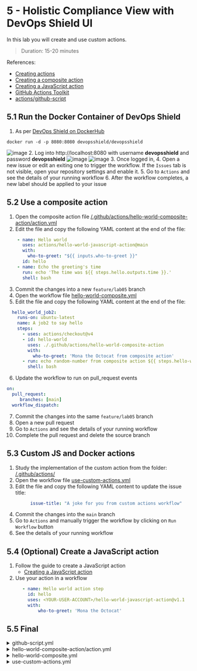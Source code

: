 # 5 - Holistic Compliance View with DevOps Shield UI
In this lab you will create and use custom actions.
> Duration: 15-20 minutes

References:
- [Creating actions](https://docs.github.com/en/actions/creating-actions)
- [Creating a composite action](https://docs.github.com/en/actions/creating-actions/creating-a-composite-action)
- [Creating a JavaScript action](https://docs.github.com/en/actions/creating-actions/creating-a-javascript-action)
- [GitHub Actions Toolkit](https://github.com/actions/toolkit)
- [actions/github-script](https://github.com/actions/github-script)

## 5.1 Run the Docker Container of DevOps Shield

1. As per [DevOps Shield on DockerHub](https://hub.docker.com/r/devopsshield/devopsshield)
```
docker run -d -p 8080:8080 devopsshield/devopsshield
```
![image](https://github.com/devopsshield/devsecops-workshop/assets/112144174/7ca6e4bf-da09-42b2-b4db-b492cdd01f25)
2. Log into http://localhost:8080 with username **devopsshield** and password **devopsshield**
![image](https://github.com/devopsshield/devsecops-workshop/assets/112144174/24c1b52e-4a12-4c9a-89c0-155bc5f00358)
![image](https://github.com/devopsshield/devsecops-workshop/assets/112144174/46389907-1f3e-49b8-b6e5-0b81a9886001)
3. Once logged in, 
4. Open a new issue or edit an exiting one to trigger the workflow. If the `Issues` tab is not visible, open your repository settings and enable it.
5. Go to `Actions` and see the details of your running workflow
6. After the workflow completes, a new label should be applied to your issue

## 5.2 Use a composite action

1. Open the composite action file [/.github/actions/hello-world-composite-action/action.yml](/.github/actions/hello-world-composite-action/action.yml)
2. Edit the file and copy the following YAML content at the end of the file:
```YAML
    - name: Hello world
      uses: actions/hello-world-javascript-action@main
      with:
        who-to-greet: "${{ inputs.who-to-greet }}"
      id: hello
    - name: Echo the greeting's time
      run: echo 'The time was ${{ steps.hello.outputs.time }}.'
      shell: bash
```
3. Commit the changes into a new `feature/lab05` branch
4. Open the workflow file [hello-world-composite.yml](/.github/workflows/hello-world-composite.yml)
5. Edit the file and copy the following YAML content at the end of the file:
```YAML
  hello_world_job2:
    runs-on: ubuntu-latest
    name: A job2 to say hello
    steps:
      - uses: actions/checkout@v4
      - id: hello-world
        uses: ./.github/actions/hello-world-composite-action
        with:
          who-to-greet: 'Mona the Octocat from composite action'
      - run: echo random-number from composite action ${{ steps.hello-world.outputs.random-number }}
        shell: bash
```
6. Update the workflow to run on pull_request events
```YAML
on:
  pull_request:
     branches: [main]
  workflow_dispatch:    
```
7. Commit the changes into the same `feature/lab05` branch
8. Open a new pull request
9. Go to `Actions` and see the details of your running workflow
10. Complete the pull request and delete the source branch

## 5.3 Custom JS and Docker actions

1. Study the implementation of the custom action from the folder: [/.github/actions/](/.github/actions/)
2. Open the workflow file [use-custom-actions.yml](/.github/workflows/use-custom-actions.yml)
3. Edit the file and copy the following YAML content to update the issue title:
```YAML
         issue-title: "A joke for you from custom actions workflow" 
```
4. Commit the changes into the `main` branch
5. Go to `Actions` and manually trigger the workflow by clicking on `Run Workflow` button
6. See the details of your running workflow

## 5.4 (Optional) Create a JavaScript action
1. Follow the guide to create a JavaScript action
    - [Creating a JavaScript action](https://docs.github.com/en/actions/creating-actions/creating-a-javascript-action)
2. Use your action in a workflow
```YAML
      - name: Hello world action step
        id: hello
        uses: <YOUR-USER-ACCOUNT>/hello-world-javascript-action@v1.1
        with:
            who-to-greet: 'Mona the Octocat'
```

## 5.5 Final
<details>
  <summary>github-script.yml</summary>
  
```YAML
name: 05-1. GitHub Script - Thank you
on:
  issues: 
    types: [opened, edited, reopened, labeled]

# Limit the permissions of the GITHUB_TOKEN
permissions:
  contents: read
  issues: write

jobs:
  comment:
    runs-on: ubuntu-latest
    steps:
      - uses: actions/github-script@v7
        with:
          github-token: ${{secrets.GITHUB_TOKEN}}
          script: |
            github.rest.issues.createComment({
              issue_number: context.issue.number,
              owner: context.repo.owner,
              repo: context.repo.repo,
              body: '👋 Thank you! We appreciate your contribution to this project.'
            })
  apply-label:
    runs-on: ubuntu-latest
    steps:
      - uses: actions/github-script@v7
        with:
          script: |
            github.rest.issues.addLabels({
              issue_number: context.issue.number,
              owner: context.repo.owner,
              repo: context.repo.repo,
              labels: ['Training']
            })
```
</details>

<details>
  <summary>hello-world-composite-action/action.yml</summary>
  
```YAML
name: 'Hello World Composite Action'
description: 'Greet someone'
inputs:
  who-to-greet:  # id of input
    description: 'Who to greet'
    required: true
    default: 'World'
outputs:
  random-number:
    description: "Random number"
    value: ${{ steps.random-number-generator.outputs.random-id }}
runs:
  using: "composite"
  steps:
    - run: echo Hello from composite action ${{ inputs.who-to-greet }}.
      shell: bash
    - id: random-number-generator
      run: echo "random-id=$(echo $RANDOM)" >> $GITHUB_OUTPUT
      shell: bash
    - run: echo "${{ github.action_path }}" >> $GITHUB_PATH
      shell: bash    
    - name: Hello world
      uses: actions/hello-world-javascript-action@main
      with:
        who-to-greet: "${{ inputs.who-to-greet }}"
      id: hello
    - name: Echo the greeting's time
      run: echo 'The time was ${{ steps.hello.outputs.time }}.'
      shell: bash      

```
</details>

<details>
  <summary>hello-world-composite.yml</summary>
  
```YAML
name: 05-2. Hello World Composite

on:
  pull_request:
     branches: [main]
  workflow_dispatch:  

jobs:
  hello_world_job1:
    runs-on: ubuntu-latest
    name: A job1 to say hello
    steps:
      - id: hello-world
        uses: githubabcs/hello-world-composite-action@main
        with:
          who-to-greet: 'Hello from GH ABCs'
      - run: echo random-number ${{ steps.hello-world.outputs.random-number }}
        shell: bash
  hello_world_job2:
    runs-on: ubuntu-latest
    name: A job2 to say hello
    steps:
      - uses: actions/checkout@v4
      - id: hello-world
        uses: ./.github/actions/hello-world-composite-action
        with:
          who-to-greet: 'Mona the Octocat from composite action'
      - run: echo random-number from composite action ${{ steps.hello-world.outputs.random-number }}
        shell: bash
```
</details>

<details>
  <summary>use-custom-actions.yml</summary>
  
```YAML
name: 05-3. Use Custom Actions (JS & Doker)

on:
  pull_request:
    types: [labeled]
  workflow_dispatch:

# Limit the permissions of the GITHUB_TOKEN
permissions:
  contents: read
  issues: write

jobs:
  
  js-custom-actions:
    runs-on: ubuntu-latest
    steps:
      - uses: actions/checkout@v4

      - run: echo "🎉 Running the JS actions"

      - name: hello-action
        uses: ./.github/actions/hello-world-js
        if: ${{ success() }}

      - name: ha-ha
        uses: ./.github/actions/joke-action
        id: jokes

      - name: create-issue
        uses: ./.github/actions/issue-maker-js
        with:
          repo-token: ${{secrets.GITHUB_TOKEN}}
          joke: ${{steps.jokes.outputs.joke-output}}
          issue-title: "A joke for you from custom actions workflow"       

  docker-custom-actions:
    runs-on: ubuntu-latest

    steps:
      - uses: actions/checkout@v4

      - run: echo "🎉 Running the Docker actions"

      - name: hello-action
        uses: ./.github/actions/hello-world-docker

      - name: meow
        uses: ./.github/actions/cat-facts
        id: cat

      - name: create-issue
        uses: ./.github/actions/issue-maker-docker
        with:
          repoToken: ${{secrets.GITHUB_TOKEN}}
          catFact: ${{steps.cat.outputs.fact}}
          issueTitle: "A cat fact for you from ${{ github.repository_owner }}"

```
</details>
